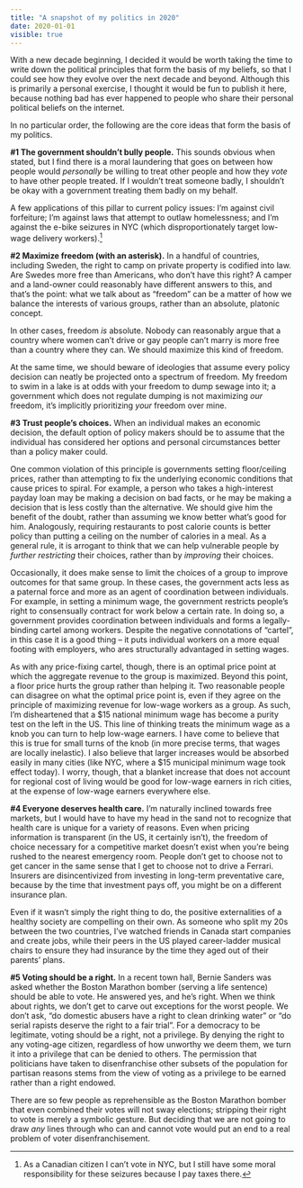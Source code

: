 ```yaml
---
title: "A snapshot of my politics in 2020"
date: 2020-01-01
visible: true
---
```

With a new decade beginning, I decided it would be worth taking the time to write down the political principles that form the basis of my beliefs, so that I could see how they evolve over the next decade and beyond. Although this is primarily a personal exercise, I thought it would be fun to publish it here, because nothing bad has ever happened to people who share their personal political beliefs on the internet.

In no particular order, the following are the core ideas that form the basis of my politics.

**#1 The government shouldn’t bully people.** This sounds obvious when stated, but I find there is a moral laundering that goes on between how people would *personally* be willing to treat other people and how they *vote* to have other people treated. If I wouldn’t treat someone badly, I shouldn’t be okay with a government treating them badly on my behalf.

A few applications of this pillar to current policy issues: I’m against civil forfeiture; I’m against laws that attempt to outlaw homelessness; and I’m against the e-bike seizures in NYC (which disproportionately target low-wage delivery workers).[^1]

**#2 Maximize freedom (with an asterisk).** In a handful of countries, including Sweden, the right to camp on private property is codified into law. Are Swedes more free than Americans, who don’t have this right? A camper and a land-owner could reasonably have different answers to this, and that’s the point: what we talk about as “freedom” can be a matter of how we balance the interests of various groups, rather than an absolute, platonic concept.

In other cases, freedom *is* absolute. Nobody can reasonably argue that a country where women can’t drive or gay people can’t marry is more free than a country where they can. We should maximize this kind of freedom. 

At the same time, we should beware of ideologies that assume every policy decision can neatly be projected onto a spectrum of freedom. My freedom to swim in a lake is at odds with your freedom to dump sewage into it; a government which does not regulate dumping is not maximizing *our* freedom, it’s implicitly prioritizing *your* freedom over mine.

**#3 Trust people’s choices.** When an individual makes an economic decision, the default option of policy makers should be to assume that the individual has considered her options and personal circumstances better than a policy maker could.

One common violation of this principle is governments setting floor/ceiling prices, rather than attempting to fix the underlying economic conditions that cause prices to spiral. For example, a person who takes a high-interest payday loan may be making a decision on bad facts, or he may be making a decision that is less costly than the alternative. We should give him the benefit of the doubt, rather than assuming we know better what’s good for him. Analogously, requiring restaurants to post calorie counts is better policy than putting a ceiling on the number of calories in a meal. As a general rule, it is arrogant to think that we can help vulnerable people by *further restricting* their choices, rather than by *improving* their choices.

Occasionally, it does make sense to limit the choices of a group to improve outcomes for that same group. In these cases, the government acts less as a paternal force and more as an agent of coordination between individuals. For example, in setting a minimum wage, the government restricts people’s right to consensually contract for work below a certain rate. In doing so, a government provides coordination between individuals and forms a legally-binding cartel among workers. Despite the negative connotations of “cartel”, in this case it is a good thing – it puts individual workers on a more equal footing with employers, who ares structurally advantaged in setting wages.

As with any price-fixing cartel, though, there is an optimal price point at which the aggregate revenue to the group is maximized. Beyond this point, a floor price hurts the group rather than helping it. Two reasonable people can disagree on what the optimal price point is, even if they agree on the principle of maximizing revenue for low-wage workers as a group. As such, I’m disheartened that a $15 national minimum wage has become a purity test on the left in the US. This line of thinking treats the minimum wage as a knob you can turn to help low-wage earners. I have come to believe that this is true for small turns of the knob (in more precise terms, that wages are locally inelastic). I also believe that larger increases would be absorbed easily in many cities (like NYC, where a $15 municipal minimum wage took effect today). I worry, though, that a blanket increase that does not account for regional cost of living would be good for low-wage earners in rich cities, at the expense of low-wage earners everywhere else.

**#4 Everyone deserves health care.** I’m naturally inclined towards free markets, but I would have to have my head in the sand not to recognize that health care is unique for a variety of reasons. Even when pricing information is transparent (in the US, it certainly isn’t), the freedom of choice necessary for a competitive market doesn’t exist when you’re being rushed to the nearest emergency room. People don’t get to choose not to get cancer in the same sense that I get to choose not to drive a Ferrari. Insurers are disincentivized from investing in long-term preventative care, because by the time that investment pays off, you might be on a different insurance plan.

Even if it wasn’t simply the right thing to do, the positive externalities of a healthy society are compelling on their own. As someone who split my 20s between the two countries, I’ve watched friends in Canada start companies and create jobs, while their peers in the US played career-ladder musical chairs to ensure they had insurance by the time they aged out of their parents’ plans.

**#5 Voting should be a right.** In a recent town hall, Bernie Sanders was asked whether the Boston Marathon bomber (serving a life sentence) should be able to vote. He answered yes, and he’s right. When we think about rights, we don’t get to carve out exceptions for the worst people. We don’t ask, “do domestic abusers have a right to clean drinking water” or “do serial rapists deserve the right to a fair trial”. For a democracy to be legitimate, voting should be a right, not a privilege. By denying the right to any voting-age citizen, regardless of how unworthy we deem them, we turn it into a privilege that can be denied to others. The permission that politicians have taken to disenfranchise other subsets of the population for partisan reasons stems from the view of voting as a privilege to be earned rather than a right endowed.

There are so few people as reprehensible as the Boston Marathon bomber that even combined their votes will not sway elections; stripping their right to vote is merely a symbolic gesture. But deciding that we are not going to draw *any* lines through who can and cannot vote would put an end to a real problem of voter disenfranchisement.

[^1]: As a Canadian citizen I can’t vote in NYC, but I still have some moral responsibility for these seizures because I pay taxes there.